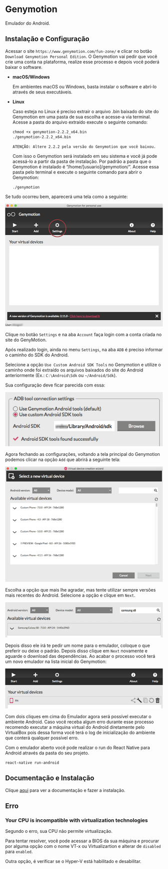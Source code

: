 # Genymotion

Emulador do Android.

## Instalação e Configuração

Acessar o site `https://www.genymotion.com/fun-zone/` e clicar no botão `Download Genymotion Personal Edition`. O Genymotion vai pedir que você crie uma conta na plataforma, realize esse processo e depois você poderá baixar o software.

- **macOS/Windows**

  Em ambientes macOS ou Windows, basta instalar o software e abrí-lo através de seus executáveis.

- **Linux**

  Caso esteja no Linux é preciso extrair o arquivo .bin baixado do site do Genymotion em uma pasta de sua escolha e acesse-a via terminal. Acesse a pasta do arquivo extraído execute o seguinte comando:

  ```
  chmod +x genymotion-2.2.2_x64.bin
  ./genymotion-2.2.2_x64.bin
  ```

  `ATENÇÃO: Altere 2.2.2 pela versão do Genymotion que você baixou.`

  Com isso o Genymotion será instalado em seu sistema e você já pode acessá-lo a partir da pasta de instalação. Por padrão a pasta que o Genymotion é instalado é “/home/[usuario]/genymotion/“. Acesse essa pasta pelo terminal e execute o seguinte comando para abrir o Genymotion:

  ```
  ./genymotion
  ```

Se tudo ocorreu bem, aparecerá uma tela como a seguinte:

![Genymotion 1](/.github/assets/screenshots/genymotion/1.png)

Clique no botão `Settings` e na aba `Account` faça login com a conta criada no site do GenyMotion.

Após realizado login, ainda no menu `Settings`, na aba `ADB` é preciso informar o caminho do SDK do Android.

Selecione a opção `Use Custom Android SDK Tools` no Genymotion e utilize o caminho onde foi extraído os arquivos baixados do site do Android anteriormente (Ex.: `C:\Android\Sdk` ou `~/Android/Sdk`).

Sua configuração deve ficar parecida com essa:

![Genymotion 2](/.github/assets/screenshots/genymotion/2.png)

Agora fechando as configurações, voltando a tela principal do Genymotion podemos clicar na opção `Add` que abrirá a seguinte tela:

![Genymotion 3](/.github/assets/screenshots/genymotion/3.png)

Escolha a opção que mais lhe agradar, mas tente utilizar sempre versões mais recentes do Android. Selecione a opção e clique em `Next`.

![Genymotion 4](/.github/assets/screenshots/genymotion/4.png)

Depois disso ele irá te pedir um nome para o emulador, coloque o que preferir ou deixe o padrão. Depois disso clique em `Next` novamente e aguarde o download das dependências. Ao acabar o processo você terá um novo emulador na lista inicial do Genymotion:

![Genymotion 5](/.github/assets/screenshots/genymotion/5.png)

Com dois cliques em cima do Emulador agora será possível executar o ambiente Android. Caso você receba algum erro durante esse processo recomendo executar a máquina virtual do Android diretamente pelo VirtualBox pois dessa forma você terá o log de inicialização do ambiente que conterá qualquer possível erro.

Com o emulador aberto você pode realizar o run do React Native para Android através da pasta do seu projeto.

```
react-native run-android
```

## Documentação e Instalação

Clique [aqui](https://www.genymotion.com/) para ver a documentação e fazer a instalação.

## Erro

### Your CPU is incompatible with virtualization technologies

Segundo o erro, sua CPU não permite virtualização.  

Para tentar resolver, você pode acessar a BIOS da sua máquina e procurar por alguma opção com o nome VT-x ou Virtualizartion e alterar de `disabled` para `enabled`.  

Outra opção, é verificar se o Hyper-V está habilitado e desabilitar.